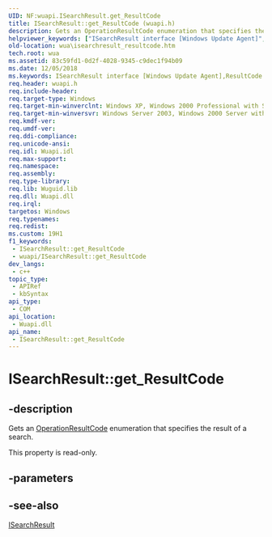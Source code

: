 ```yaml
---
UID: NF:wuapi.ISearchResult.get_ResultCode
title: ISearchResult::get_ResultCode (wuapi.h)
description: Gets an OperationResultCode enumeration that specifies the result of a search.
helpviewer_keywords: ["ISearchResult interface [Windows Update Agent]","ResultCode property","ISearchResult.ResultCode","ISearchResult.get_ResultCode","ISearchResult::ResultCode","ISearchResult::get_ResultCode","ResultCode property [Windows Update Agent]","ResultCode property [Windows Update Agent]","ISearchResult interface","get_ResultCode","wua.isearchresult_resultcode","wuapi/ISearchResult::ResultCode","wuapi/ISearchResult::get_ResultCode"]
old-location: wua\isearchresult_resultcode.htm
tech.root: wua
ms.assetid: 83c59fd1-0d2f-4028-9345-c9dec1f94b09
ms.date: 12/05/2018
ms.keywords: ISearchResult interface [Windows Update Agent],ResultCode property, ISearchResult.ResultCode, ISearchResult.get_ResultCode, ISearchResult::ResultCode, ISearchResult::get_ResultCode, ResultCode property [Windows Update Agent], ResultCode property [Windows Update Agent],ISearchResult interface, get_ResultCode, wua.isearchresult_resultcode, wuapi/ISearchResult::ResultCode, wuapi/ISearchResult::get_ResultCode
req.header: wuapi.h
req.include-header: 
req.target-type: Windows
req.target-min-winverclnt: Windows XP, Windows 2000 Professional with SP3 [desktop apps only]
req.target-min-winversvr: Windows Server 2003, Windows 2000 Server with SP3 [desktop apps only]
req.kmdf-ver: 
req.umdf-ver: 
req.ddi-compliance: 
req.unicode-ansi: 
req.idl: Wuapi.idl
req.max-support: 
req.namespace: 
req.assembly: 
req.type-library: 
req.lib: Wuguid.lib
req.dll: Wuapi.dll
req.irql: 
targetos: Windows
req.typenames: 
req.redist: 
ms.custom: 19H1
f1_keywords:
 - ISearchResult::get_ResultCode
 - wuapi/ISearchResult::get_ResultCode
dev_langs:
 - c++
topic_type:
 - APIRef
 - kbSyntax
api_type:
 - COM
api_location:
 - Wuapi.dll
api_name:
 - ISearchResult::get_ResultCode
---
```


# ISearchResult::get_ResultCode


## -description

Gets an <a href="/windows/desktop/api/wuapi/ne-wuapi-operationresultcode">OperationResultCode</a> enumeration that specifies the result of a search.

This property is read-only.

## -parameters

## -see-also

<a href="/windows/desktop/api/wuapi/nn-wuapi-isearchresult">ISearchResult</a>

